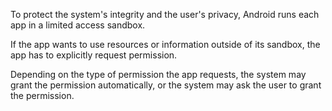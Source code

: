 To protect the system's integrity and the user's privacy, Android runs each app in a limited access sandbox.

If the app wants to use resources or information outside of its sandbox, the app has to explicitly request permission.

Depending on the type of permission the app requests, the system may grant the permission automatically, or the system
may ask the user to grant the permission.